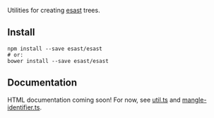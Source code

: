 Utilities for creating [esast](https://github.com/esast/esast) trees.

## Install

	npm install --save esast/esast
	# or:
	bower install --save esast/esast

## Documentation

HTML documentation coming soon!
For now, see [util.ts](https://github.com/esast/esast-create-util/blob/master/src/util.ts) and
[mangle-identifier.ts](https://github.com/esast/esast-create-util/blob/master/src/mangle-identifier.ts).
